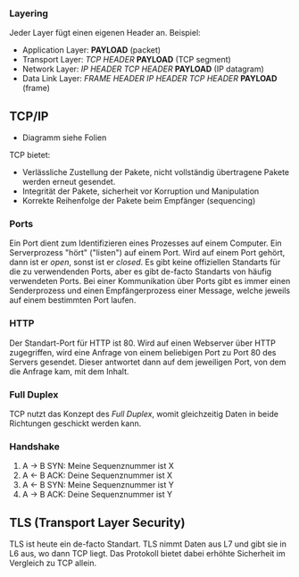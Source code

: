 
### Layering

Jeder Layer fügt einen eigenen Header an. Beispiel:

- Application Layer: **PAYLOAD** (packet)
- Transport Layer: *TCP HEADER* **PAYLOAD** (TCP segment)
- Network Layer: *IP HEADER* *TCP HEADER* **PAYLOAD** (IP datagram)
- Data Link Layer: *FRAME HEADER* *IP HEADER* *TCP HEADER* **PAYLOAD** (frame)

## TCP/IP

- Diagramm siehe Folien

TCP bietet:

- Verlässliche Zustellung der Pakete, nicht vollständig übertragene Pakete werden erneut gesendet.
- Integrität der Pakete, sicherheit vor Korruption und Manipulation
- Korrekte Reihenfolge der Pakete beim Empfänger (sequencing)

### Ports

Ein Port dient zum Identifizieren eines Prozesses auf einem Computer. Ein Serverprozess "hört" ("listen")
auf einem Port. Wird auf einem Port gehört, dann ist er *open*, sonst ist er *closed*.
Es gibt keine offiziellen Standarts für die zu verwendenden Ports, aber es gibt de-facto Standarts
von häufig verwendeten Ports.
Bei einer Kommunikation über Ports gibt es immer einen Senderprozess und einen Empfängerprozess einer Message,
welche jeweils auf einem bestimmten Port laufen.

### HTTP

Der Standart-Port für HTTP ist 80. Wird auf einen Webserver über HTTP zugegriffen, wird eine Anfrage
von einem beliebigen Port zu Port 80 des Servers gesendet. Dieser antwortet dann auf dem
jeweiligen Port, von dem die Anfrage kam, mit dem Inhalt.

### Full Duplex

TCP nutzt das Konzept des *Full Duplex*, womit gleichzeitig Daten in beide Richtungen geschickt werden kann.

### Handshake

1. A -> B SYN: Meine Sequenznummer ist X
2. A <- B ACK: Deine Sequenznummer ist X
3. A <- B SYN: Meine Sequenznummer ist Y
4. A -> B ACK: Deine Sequenznummer ist Y

## TLS (Transport Layer Security)

TLS ist heute ein de-facto Standart. TLS nimmt Daten aus L7 und gibt sie in L6 aus, wo dann TCP liegt.
Das Protokoll bietet dabei erhöhte Sicherheit im Vergleich zu TCP allein.
